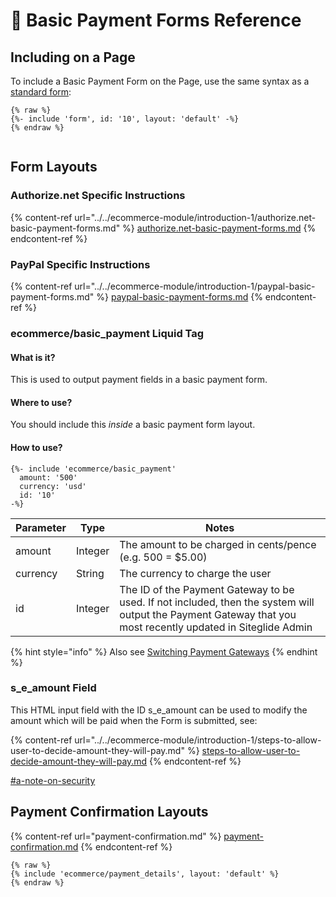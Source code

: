 # 👀 Basic Payment Forms Reference

## Including on a Page

To include a Basic Payment Form on the Page, use the same syntax as a [standard form](../../forms/advanced-forms/forms-reference.md):

```liquid
{% raw %}
{%- include 'form', id: '10', layout: 'default' -%}
{% endraw %}


```

## Form Layouts

### Authorize.net Specific Instructions

{% content-ref url="../../ecommerce-module/introduction-1/authorize.net-basic-payment-forms.md" %}
[authorize.net-basic-payment-forms.md](../../ecommerce-module/introduction-1/authorize.net-basic-payment-forms.md)
{% endcontent-ref %}

### PayPal Specific Instructions

{% content-ref url="../../ecommerce-module/introduction-1/paypal-basic-payment-forms.md" %}
[paypal-basic-payment-forms.md](../../ecommerce-module/introduction-1/paypal-basic-payment-forms.md)
{% endcontent-ref %}

### ecommerce/basic\_payment Liquid Tag

#### What is it?

This is used to output payment fields in a basic payment form.

#### Where to use?

You should include this _inside_ a basic payment form layout.

#### How to use?

```liquid
{%- include 'ecommerce/basic_payment'
  amount: '500'
  currency: 'usd'
  id: '10'
-%}
```

| Parameter | Type    | Notes                                                                                                                                                        |
| --------- | ------- | ------------------------------------------------------------------------------------------------------------------------------------------------------------ |
| amount    | Integer | The amount to be charged in cents/pence (e.g. 500 = $5.00)                                                                                                   |
| currency  | String  | The currency to charge the user                                                                                                                              |
| id        | Integer | The ID of the Payment Gateway to be used. If not included, then the system will output the Payment Gateway that you most recently updated in Siteglide Admin |

{% hint style="info" %}
Also see [Switching Payment Gateways](../payment-gateways/switching-gateway.md)
{% endhint %}

### s\_e\_amount Field

This HTML input field with the ID s\_e\_amount can be used to modify the amount which will be paid when the Form is submitted, see:

{% content-ref url="../../ecommerce-module/introduction-1/steps-to-allow-user-to-decide-amount-they-will-pay.md" %}
[steps-to-allow-user-to-decide-amount-they-will-pay.md](../../ecommerce-module/introduction-1/steps-to-allow-user-to-decide-amount-they-will-pay.md)
{% endcontent-ref %}

[#a-note-on-security](basic-payments.md#a-note-on-security "mention")

## Payment Confirmation Layouts

{% content-ref url="payment-confirmation.md" %}
[payment-confirmation.md](payment-confirmation.md)
{% endcontent-ref %}

```
{% raw %}
{% include 'ecommerce/payment_details', layout: 'default' %}
{% endraw %}
```
